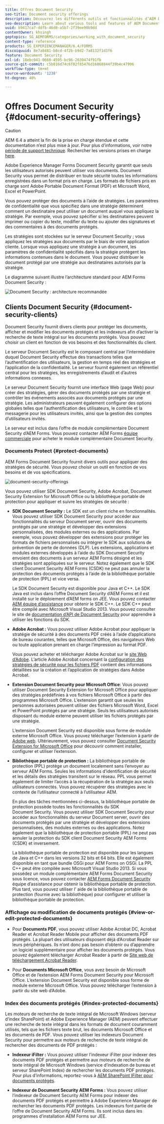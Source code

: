 ```yaml
---
title: Offres Document Security
seo-title: Document security offerings
description: Découvrez les différents outils et fonctionnalités d’AEM Document Security
seo-description: Learn about various tools and features of AEM Document Security
uuid: b9417ca7-ddfb-46d0-a5b7-2f39ee90b9dd
contentOwner: khsingh
geptopics: SG_AEMFORMS/categories/working_with_document_security
content-type: reference
products: SG_EXPERIENCEMANAGER/6.4/FORMS
discoiquuid: 8e7a8481-b8cd-4f2b-b9d2-7a8132f1d3f6
feature: Document Security
exl-id: 18ebc041-0660-4595-bc96-2039474f91fb
source-git-commit: c5b816d74c6f02f85476d16868844f39b4c47996
workflow-type: tm+mt
source-wordcount: '1238'
ht-degree: 40%

---
```


# Offres Document Security {#document-security-offerings}

>[!CAUTION]
>
>AEM 6.4 a atteint la fin de la prise en charge étendue et cette documentation n’est plus mise à jour. Pour plus d’informations, voir notre [période de support technique](https://helpx.adobe.com/fr/support/programs/eol-matrix.html). Rechercher les versions prises en charge [here](https://experienceleague.adobe.com/docs/?lang=fr).

Adobe Experience Manager Forms Document Security garantit que seuls les utilisateurs autorisés peuvent utiliser vos documents. Document Security vous permet de distribuer en toute sécurité toutes les informations enregistrées dans un format pris en charge. Les formats de fichiers pris en charge sont Adobe Portable Document Format (PDF) et Microsoft Word, Excel et PowerPoint.

Vous pouvez protéger des documents à l’aide de stratégies. Les paramètres de confidentialité que vous spécifiez dans une stratégie déterminent comment un destinataire peut utiliser un document auquel vous appliquez la stratégie. Par exemple, vous pouvez spécifier si les destinataires peuvent imprimer ou copier du texte, modifier du texte ou ajouter des signatures et des commentaires à des documents protégés.

Les stratégies sont stockées sur le serveur Document Security ; vous appliquez les stratégies aux documents par le biais de votre application cliente. Lorsque vous appliquez une stratégie à un document, les paramètres de confidentialité spécifiés dans la stratégie protègent les informations contenues dans le document. Vous pouvez distribuer le document protégé par une stratégie aux destinataires autorisés par la stratégie.

Le diagramme suivant illustre l’architecture standard pour AEM Forms Document Security :

![Document Security : architecture recommandée](do-not-localize/document_security_architecture.png)

## Clients Document Security {#document-security-clients}

Document Security fournit divers clients pour protéger les documents, afficher et modifier les documents protégés et les indexeurs afin d’activer la recherche de texte intégral sur les documents protégés. Vous pouvez choisir un client en fonction de vos besoins et des fonctionnalités du client.

Le serveur Document Security est le composant central par l’intermédiaire duquel Document Security effectue des transactions telles que l’authentification des utilisateurs, la gestion en temps réel des stratégies et l’application de la confidentialité. Le serveur fournit également un référentiel central pour les stratégies, les enregistrements d’audit et d’autres informations connexes.

Le serveur Document Security fournit une interface Web (page Web) pour créer des stratégies, gérer des documents protégés par une stratégie et contrôler les événements associés aux documents protégés par une stratégie. Les administrateurs peuvent également configurer des options globales telles que l’authentification des utilisateurs, le contrôle et la messagerie pour les utilisateurs invités, ainsi que la gestion des comptes d’utilisateurs invités.

Le serveur est inclus dans l’offre de module complémentaire Document Security d’AEM Forms. Vous pouvez contacter AEM Forms [équipe commerciale](https://www.adobe.com/fr/products/request-consultation/marketing-cloud.html?s_osc=70114000002JNwKAAW&amp;s_iid=70114000002JHs3AAG) pour acheter le module complémentaire Document Security.

### Documents Protect {#protect-documents}

AEM Forms Document Security fournit divers outils pour appliquer des stratégies de sécurité. Vous pouvez choisir un outil en fonction de vos besoins et de vos spécifications.

![document-security-offerings](assets/document-security-offerings.png)

Vous pouvez utiliser SDK Document Security, Adobe Acrobat, Document Security Extension for Microsoft Office ou la bibliothèque portable de protection pour appliquer et suivre les stratégies de sécurité :

* **SDK Document Security :** Le SDK est un client riche en fonctionnalités. Vous pouvez utiliser SDK Document Security pour accéder aux fonctionnalités du serveur Document server, ouvrir des documents protégés par une stratégie et développer des extensions personnalisées, des modules externes ou des applications. Par exemple, vous pouvez développer des extensions pour protéger les formats de fichiers personnalisés ou intégrer le SDK aux solutions de prévention de perte de données (DLP). Les extensions, applications et modules externes développés à l’aide du SDK Document Security envoient des documents à un serveur AEM Forms désigné et les stratégies sont appliquées sur le serveur. Notez également que le SDK client Document Security AEM Forms (CSDK) ne peut pas annuler la protection des documents protégés à l’aide de la bibliothèque portable de protection (PPL) et vice versa.

    Le SDK Document Security est disponible pour Java et C++. Le SDK Java est inclus dans l’offre Document Security d’AEM Forms et il est installé sur le déploiement d’AEM forms on JEE. Vous pouvez contacter [AEM équipe d’assistance](https://helpx.adobe.com/fr/marketing-cloud/contact-support.html) pour obtenir le SDK C++. Le SDK C++ peut être compilé avec Microsoft Visual Studio 2013. Vous pouvez consulter le site de [documentation d’API de Document Security](https://help.adobe.com/fr_FR/livecycle/11.0/Services/WS92d06802c76abadb76c48dfe12dbeb3e281-7ff0.2.html) pour apprendre à utiliser les fonctions du SDK.

* **Adobe Acrobat :** Vous pouvez utiliser Adobe Acrobat pour appliquer la stratégie de sécurité à des documents PDF créés à l’aide d’applications de bureau courantes, telles que Microsoft Office, des navigateurs Web ou toute application prenant en charge l’impression au format PDF.

   Vous pouvez acheter et télécharger Adobe Acrobat sur le [site Web d’Adobe](https://acrobat.adobe.com/us/en/free-trial-download.html). L’article Adobe Acrobat concernant la [configuration des stratégies de sécurité pour les fichiers PDF](https://helpx.adobe.com/acrobat/using/setting-security-policies-pdfs.html) contient des informations détaillées sur la création et l’application de stratégies dans Adobe Acrobat.

* **Extension Document Security pour Microsoft Office**: Vous pouvez utiliser Document Security Extension for Microsoft Office pour appliquer des stratégies prédéfinies à vos fichiers Microsoft Office à partir des programmes Microsoft Office. L’extension garantit que seules les personnes autorisées peuvent utiliser des fichiers Microsoft Word, Excel et PowerPoint protégés par une stratégie. Seuls les utilisateurs autorisés disposant du module externe peuvent utiliser les fichiers protégés par une stratégie.

   L’extension Document Security est disponible sous forme de module externe Microsoft Office. Vous pouvez télécharger l’extension à partir de [Adobe web](https://helpx.adobe.com/fr/aem-forms/aem-document-security/download-installer.html). Ultérieurement, vous pouvez consulter [Document Security Extension for Microsoft Office](https://helpx.adobe.com/aem-forms/aem-document-security/aem-document-security-extension-help.html) pour découvrir comment installer, configurer et utiliser l’extension.

* **Bibliothèque portable de protection :** La bibliothèque portable de protection (PPL) protège un document localement sans l’envoyer au serveur AEM Forms. Seules les informations d’identification de sécurité et les détails des stratégies transitent sur le réseau. PPL vous permet également de limiter l’accès à la récupération de la stratégie aux seuls utilisateurs connectés. Vous pouvez récupérer des stratégies avec le contexte de l’utilisateur connecté à l’utilisateur AEM.

   En plus des tâches mentionnées ci-dessus, la bibliothèque portable de protection possède toutes les fonctionnalités du SDK Document Security. Vous pouvez utiliser SDK Document Security pour accéder aux fonctionnalités du serveur Document server, ouvrir des documents protégés par une stratégie et développer des extensions personnalisées, des modules externes ou des applications. Notez également que la bibliothèque de protection portable (PPL) ne peut pas annuler la protection du SDK client Document Security AEM Forms (CSDK) et inversement.

   La bibliothèque portable de protection est disponible pour les langues de Java et C++ dans les versions 32 bits et 64 bits. Elle est également disponible en tant que bundle OSGi pour AEM Forms on OSGi. La PPL C++ peut être compilée avec Microsoft Visual Studio 2013. Si vous possédez un module complémentaire AEM Forms Document Security sous licence, vous pouvez contacter [AEM Forms Document Security](https://helpx.adobe.com/fr/marketing-cloud/contact-support.html) équipe d’assistance pour obtenir la bibliothèque portable de protection. Plus tard, vous pouvez utiliser l’ aide de la bibliothèque portable de protection (fournie avec la bibliothèque) pour configurer et utiliser la bibliothèque portable de protection.

### Affichage ou modification de documents protégés {#view-or-edit-protected-documents}

* Pour **Documents PDF**, vous pouvez utiliser Adobe Acrobat DC, Acrobat Reader et Acrobat Reader Mobile pour afficher des documents PDF protégés. La plupart des utilisateurs disposent déjà d’Acrobat Reader sur leurs périphériques. Ils n’ont donc pas besoin d’obtenir ou d’apprendre un logiciel supplémentaire pour afficher les documents protégés. Vous pouvez également télécharger Acrobat Reader à partir de [Site web de téléchargement Acrobat Reader](https://get.adobe.com/fr/reader/).

* Pour **Documents Microsoft Office**, vous avez besoin de Microsoft Office et de l’extension AEM Forms Document Security pour Microsoft Office. L’extension Document Security est disponible sous forme de module externe Microsoft Office. Vous pouvez télécharger l’extension à partir du site web d’Adobe.

### Index des documents protégés {#index-protected-documents}

Les moteurs de recherche de texte intégral de Microsoft Windows (serveur d’index SharePoint) et Adobe Experience Manager (AEM) peuvent effectuer une recherche de texte intégral dans les formats de document couramment utilisés, tels que les fichiers texte brut, les documents Microsoft Office et les documents de PDF. Vous pouvez utiliser les indexeurs Document Security pour permettre aux moteurs de recherche de texte intégral de rechercher des documents de PDF protégés :

* **Indexeur iFilter :** Vous pouvez utiliser l’indexeur iFilter pour indexer des documents PDF protégés et permettre aux moteurs de recherche de texte intégral de Microsoft Windows (service d’indexation de bureau et serveur SharePoint Index) de rechercher les documents PDF protégés. Pour plus d’informations, reportez-vous à [AEM SharePoint IFilter pour documents protégés](assets/sharepoint-ifilter-doc-security.pdf).

* **Indexeur de Document Security AEM Forms :** Vous pouvez utiliser l’indexeur de Document Security AEM Forms pour indexer des documents PDF protégés et permettre à Adobe Experience Manager de rechercher les documents PDF protégés. Les indexeurs font partie de l’offre de Document Security AEM Forms. Ils sont inclus dans les programmes d’installation AEM Forms sur JEE.
